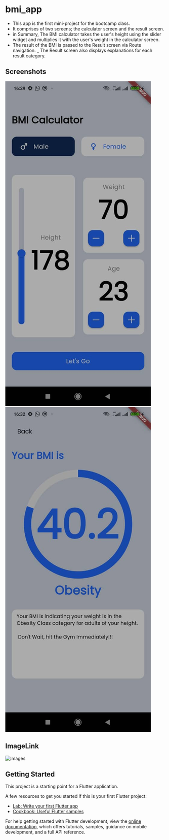 # bmi_app

- This app is the first mini-project for the bootcamp class.
- It comprises of two screens; the calculator screen and the result screen.
- in Summary, The BMI calculator takes the user's height using the slider widget and multiplies it with
  the user's weight in the calculator screen.
- The result of the BMI is passed to the Result screen via Route navigation.
  _ The Result screen also displays explanations for each result category.

## Screenshots
 ![Calculator screen](assets/images/bmiData.jpeg)
 ![Result screen](assets/images/bmiResult.jpeg)

## ImageLink
 ![images](https://drive.google.com/drive/folders/1um8ku-GDE2gkWiyzZz0hjKgXX9Q6xD0H?usp=drive_link)



## Getting Started

This project is a starting point for a Flutter application.

A few resources to get you started if this is your first Flutter project:

- [Lab: Write your first Flutter app](https://docs.flutter.dev/get-started/codelab)
- [Cookbook: Useful Flutter samples](https://docs.flutter.dev/cookbook)

For help getting started with Flutter development, view the
[online documentation](https://docs.flutter.dev/), which offers tutorials,
samples, guidance on mobile development, and a full API reference.
